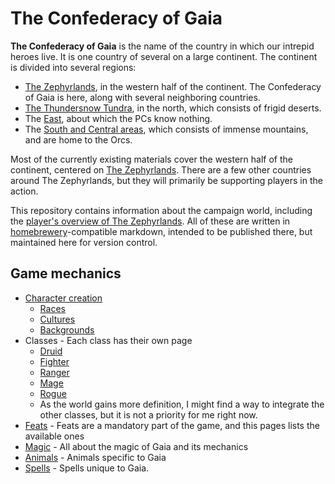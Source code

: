 # The Confederacy of Gaia

**The Confederacy of Gaia** is the name of the country in which our intrepid heroes live.  It is one country of several on a large continent.  The continent is divided into several regions:

* [The Zephyrlands](zephyrlands.md), in the western half of the continent.  The Confederacy of Gaia is here, along with several neighboring countries.
* [The Thundersnow Tundra](thundersnow-tundra.md), in the north, which consists of frigid deserts.
* The [East](east.md), about which the PCs know nothing.
* The [South and Central areas](central.md), which consists of immense mountains, and are home to the Orcs.

Most of the currently existing materials cover the western half of the continent, centered on [The Zephyrlands](zephyrlands.md).  There are a few other countries around The Zephyrlands, but they will primarily be supporting players in the action.

This repository contains information about the campaign world, including the [player's overview of The Zephyrlands](zephyrlands.md).  All of these are written in [homebrewery](http://homebrewery.naturalcrit.com/)-compatible markdown, intended to be published there, but maintained here for version control.

## Game mechanics

* [Character creation](character-creation.md)
  * [Races](races.md)
  * [Cultures](cultures.md)
  * [Backgrounds](backgrounds.md)
* Classes - Each class has their own page
  * [Druid](druid.md)
  * [Fighter](fighter.md)
  * [Ranger](ranger.md)
  * [Mage](mage.md)
  * [Rogue](rogue.md)
  * As the world gains more definition, I might find a way to integrate the other classes, but it is not a priority for me right now.
* [Feats](feats.md) - Feats are a mandatory part of the game, and this pages lists the available ones
* [Magic](magic.md) - All about the magic of Gaia and its mechanics
* [Animals](animals.md) - Animals specific to Gaia
* [Spells](spells.md) - Spells unique to Gaia.
